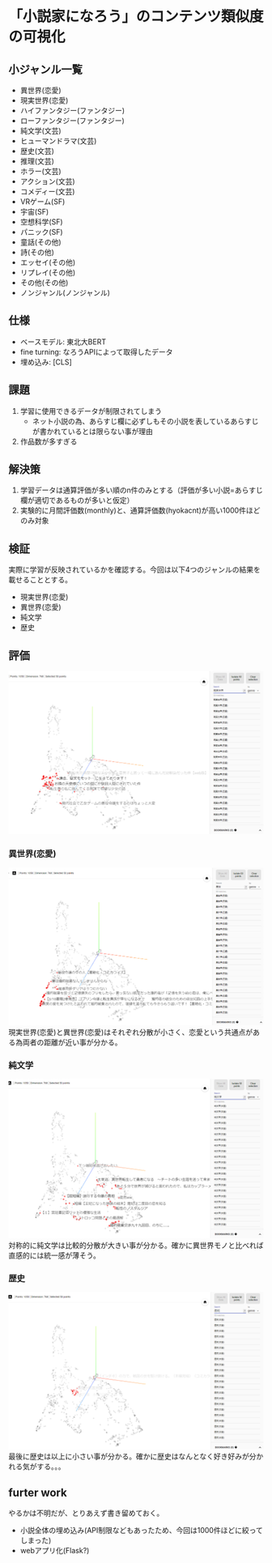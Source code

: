 # 「小説家になろう」のコンテンツ類似度の可視化


## 小ジャンル一覧
- 異世界(恋愛)
- 現実世界(恋愛)
- ハイファンタジー(ファンタジー)
- ローファンタジー(ファンタジー)
- 純文学(文芸)
- ヒューマンドラマ(文芸)
- 歴史(文芸)
- 推理(文芸)
- ホラー(文芸)
- アクション(文芸)
- コメディー(文芸)
- VRゲーム(SF)
- 宇宙(SF)
- 空想科学(SF)
- パニック(SF)
- 童話(その他)
- 詩(その他)
- エッセイ(その他)
- リプレイ(その他)
- その他(その他)
- ノンジャンル(ノンジャンル)

## 仕様
- ベースモデル: 東北大BERT
- fine turning: なろうAPIによって取得したデータ
- 埋め込み: [CLS]

## 課題
1. 学習に使用できるデータが制限されてしまう
    - ネット小説の為、あらすじ欄に必ずしもその小説を表しているあらすじが書かれているとは限らない事が理由
2. 作品数が多すぎる

## 解決策
1. 学習データは通算評価が多い順のn件のみとする（評価が多い小説=あらすじ欄が適切であるものが多いと仮定）
2. 実験的に月間評価数(monthly)と、通算評価数(hyokacnt)が高い1000件ほどのみ対象

## 検証
実際に学習が反映されているかを確認する。今回は以下4つのジャンルの結果を載せることとする。
- 現実世界(恋愛)
- 異世界(恋愛)
- 純文学
- 歴史

## 評価
![genjitu_renai](images/genjitu_renai.png)
### 異世界(恋愛)
![isekai_renai](images/isekai_renai.png)
現実世界(恋愛)と異世界(恋愛)はそれぞれ分散が小さく、恋愛という共通点がある為両者の距離が近い事が分かる。

### 純文学
![junbungaku](images/junbungaku.png)
対称的に純文学は比較的分散が大きい事が分かる。確かに異世界モノと比べれば直感的には統一感が薄そう。

### 歴史
![rekishi](images/rekishi.png)
最後に歴史は以上に小さい事が分かる。確かに歴史はなんとなく好き好みが分かれる気がする。。。

## furter work
やるかは不明だが、とりあえず書き留めておく。
- 小説全体の埋め込み(API制限などもあったため、今回は1000件ほどに絞ってしまった)
- webアプリ化(Flask?)
